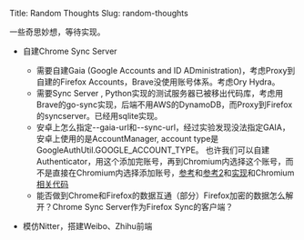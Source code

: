 Title: Random Thoughts
Slug: random-thoughts

一些奇思妙想，等待实现。

* 自建Chrome Sync Server
    - 需要自建Gaia (Google Accounts and ID ADministration)，考虑Proxy到自建的Firefox Accounts，Brave没使用账号体系。考虑Ory Hydra。
    - 需要Sync Server , Python实现的测试服务器已被移出代码库，考虑用Brave的go-sync实现，后端不用AWS的DynamoDB，而Proxy到Firefox的syncserver。已经用sqlite实现。
    - 安卓上怎么指定--gaia-url和--sync-url，经过实验发现没法指定GAIA，安卓上使用的是AccountManager, account type是GoogleAuthUtil.GOOGLE_ACCOUNT_TYPE。 也许我们可以自建Authenticator，用这个添加完账号，再到Chromium内选择这个账号，而不是直接在Chromium内选择添加账号，[参考](https://stackoverflow.com/questions/42855175/use-addaccountexplicitly-by-2-different-apps-with-same-account-name-and-account)和[参考2](https://stackoverflow.com/questions/39497751/android-different-apks-same-authenticator-account-type)和[实现](http://blog.udinic.com/2013/04/24/write-your-own-android-authenticator)和Chromium[相关代码](https://source.chromium.org/chromium/chromium/src/+/main:components/signin/public/android/java/src/org/chromium/components/signin/SystemAccountManagerDelegate.java;l=170;drc=41c3810bbb8bd6c2c50dfbc123069dcc7638edae;bpv=1;bpt=1)
    - 能否做到Chrome和Firefox的数据互通（部分）Firefox加密的数据怎么解开？Chrome Sync Server作为Firefox Sync的客户端？


* 模仿Nitter，搭建Weibo、Zhihu前端

